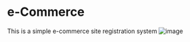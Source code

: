 # e-Commerce
This is a simple e-commerce site registration system
![image](https://user-images.githubusercontent.com/70946655/117537326-d08c1380-b008-11eb-9781-464378ef8ee7.png)
